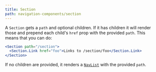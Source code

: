 ```yaml
---
title: Section
path: navigation-components/section
---
```


A `Section` gets a `path` and optional children. If it has children it will
render those and prepend each child's `href` prop with the provided `path`.
This means that you can do:

```.jsx
<Section path="/section">
  <Section.Link href="foo">Links to /section/foo</Section.Link>
</Section>
```

If no children are provided, it renders a [`NavList`](/blueprints/nav-components/NavList) with the provided
`path`.
